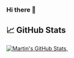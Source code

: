 ### Hi there 👋


## &#x1f4c8; GitHub Stats
<a href="https://github.com/UnMugViolet/UnMugViolet">
  <img align="center" src="https://github-readme-stats.vercel.app/api?username=UnMugViolet&show_icons=true&line_height=27&count_private=true&title_color=ffffff&text_color=c9cacc&icon_color=2bbc8a&bg_color=1d1f21" alt="Martin's GitHub Stats" />
</a>

<a href="https://github.com/UnMugViolet/UnMugViolet">
    <img align="center" src="https://github-readme-stats.vercel.app/api/?username=UnMugViolet&theme=dracula" alt=""/>
</a>

<!--
**UnMugViolet/UnMugViolet** is a ✨ _special_ ✨ repository because its `README.md` (this file) appears on your GitHub profile.

Here are some ideas to get you started:

- 🔭 I’m currently working on ...
- 🌱 I’m currently learning ...
- 👯 I’m looking to collaborate on ...
- 🤔 I’m looking for help with ...
- 💬 Ask me about ...
- 📫 How to reach me: ...
- 😄 Pronouns: ...
- ⚡ Fun fact: ...
-->
